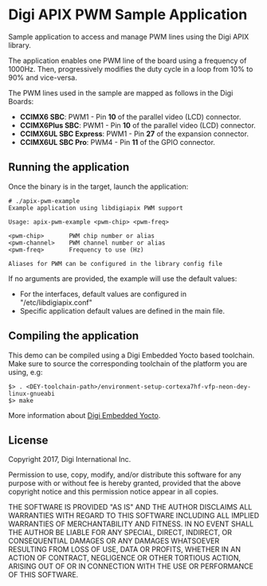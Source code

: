Digi APIX PWM Sample Application
===================================

Sample application to access and manage PWM lines using the Digi APIX library.

The application enables one PWM line of the board using a frequency of
1000Hz. Then, progressively modifies the duty cycle in a loop from 10% to
90% and vice-versa.

The PWM lines used in the sample are mapped as follows in the Digi Boards:
 - **CCIMX6 SBC**: PWM1 - Pin **10** of the parallel video (LCD) connector.
 - **CCIMX6Plus SBC**: PWM1 - Pin **10** of the parallel video (LCD) connector.
 - **CCIMX6UL SBC Express**: PWM1 - Pin **27** of the expansion connector.
 - **CCIMX6UL SBC Pro**: PWM4 - Pin **11** of the GPIO connector.

Running the application
-----------------------
Once the binary is in the target, launch the application:

```
# ./apix-pwm-example
Example application using libdigiapix PWM support

Usage: apix-pwm-example <pwm-chip> <pwm-freq>

<pwm-chip>       PWM chip number or alias
<pwm-channel>    PWM channel number or alias
<pwm-freq>       Frequency to use (Hz)

Aliases for PWM can be configured in the library config file
```

If no arguments are provided, the example will use the default values:
 - For the interfaces, default values are configured in "/etc/libdigiapix.conf"
 - Specific application default values are defined in the main file.

Compiling the application
-------------------------
This demo can be compiled using a Digi Embedded Yocto based toolchain. Make
sure to source the corresponding toolchain of the platform you are using, e.g:

```
$> . <DEY-toolchain-path>/environment-setup-cortexa7hf-vfp-neon-dey-linux-gnueabi
$> make
```

More information about [Digi Embedded Yocto](https://github.com/digi-embedded/meta-digi).

License
-------
Copyright 2017, Digi International Inc.

Permission to use, copy, modify, and/or distribute this software for any purpose
with or without fee is hereby granted, provided that the above copyright notice
and this permission notice appear in all copies.

THE SOFTWARE IS PROVIDED "AS IS" AND THE AUTHOR DISCLAIMS ALL WARRANTIES WITH
REGARD TO THIS SOFTWARE INCLUDING ALL IMPLIED WARRANTIES OF MERCHANTABILITY AND
FITNESS. IN NO EVENT SHALL THE AUTHOR BE LIABLE FOR ANY SPECIAL, DIRECT,
INDIRECT, OR CONSEQUENTIAL DAMAGES OR ANY DAMAGES WHATSOEVER RESULTING FROM LOSS
OF USE, DATA OR PROFITS, WHETHER IN AN ACTION OF CONTRACT, NEGLIGENCE OR OTHER
TORTIOUS ACTION, ARISING OUT OF OR IN CONNECTION WITH THE USE OR PERFORMANCE OF
THIS SOFTWARE.